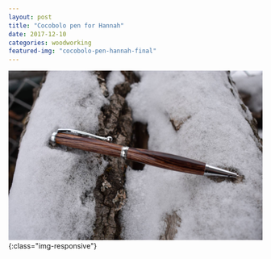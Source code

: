 ```yaml
---
layout: post
title: "Cocobolo pen for Hannah"
date: 2017-12-10
categories: woodworking 
featured-img: "cocobolo-pen-hannah-final"
---
```




![cocobolo-pen-hannah-final](/assets/img/posts/cocobolo-pen-hannah-final.jpg){:class="img-responsive"}
